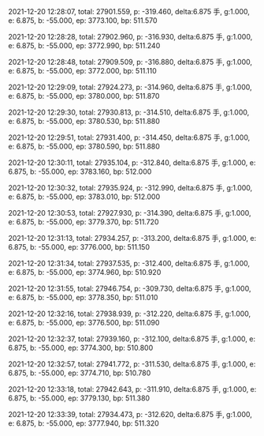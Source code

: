 2021-12-20 12:28:07, total: 27901.559, p: -319.460, delta:6.875 手, g:1.000, e: 6.875, b: -55.000, ep: 3773.100, bp: 511.570

2021-12-20 12:28:28, total: 27902.960, p: -316.930, delta:6.875 手, g:1.000, e: 6.875, b: -55.000, ep: 3772.990, bp: 511.240

2021-12-20 12:28:48, total: 27909.509, p: -316.880, delta:6.875 手, g:1.000, e: 6.875, b: -55.000, ep: 3772.000, bp: 511.110

2021-12-20 12:29:09, total: 27924.273, p: -314.960, delta:6.875 手, g:1.000, e: 6.875, b: -55.000, ep: 3780.000, bp: 511.870

2021-12-20 12:29:30, total: 27930.813, p: -314.510, delta:6.875 手, g:1.000, e: 6.875, b: -55.000, ep: 3780.530, bp: 511.880

2021-12-20 12:29:51, total: 27931.400, p: -314.450, delta:6.875 手, g:1.000, e: 6.875, b: -55.000, ep: 3780.590, bp: 511.880

2021-12-20 12:30:11, total: 27935.104, p: -312.840, delta:6.875 手, g:1.000, e: 6.875, b: -55.000, ep: 3783.160, bp: 512.000

2021-12-20 12:30:32, total: 27935.924, p: -312.990, delta:6.875 手, g:1.000, e: 6.875, b: -55.000, ep: 3783.010, bp: 512.000

2021-12-20 12:30:53, total: 27927.930, p: -314.390, delta:6.875 手, g:1.000, e: 6.875, b: -55.000, ep: 3779.370, bp: 511.720

2021-12-20 12:31:13, total: 27934.257, p: -313.200, delta:6.875 手, g:1.000, e: 6.875, b: -55.000, ep: 3776.000, bp: 511.150

2021-12-20 12:31:34, total: 27937.535, p: -312.400, delta:6.875 手, g:1.000, e: 6.875, b: -55.000, ep: 3774.960, bp: 510.920

2021-12-20 12:31:55, total: 27946.754, p: -309.730, delta:6.875 手, g:1.000, e: 6.875, b: -55.000, ep: 3778.350, bp: 511.010

2021-12-20 12:32:16, total: 27938.939, p: -312.220, delta:6.875 手, g:1.000, e: 6.875, b: -55.000, ep: 3776.500, bp: 511.090

2021-12-20 12:32:37, total: 27939.160, p: -312.100, delta:6.875 手, g:1.000, e: 6.875, b: -55.000, ep: 3774.300, bp: 510.800

2021-12-20 12:32:57, total: 27941.772, p: -311.530, delta:6.875 手, g:1.000, e: 6.875, b: -55.000, ep: 3774.710, bp: 510.780

2021-12-20 12:33:18, total: 27942.643, p: -311.910, delta:6.875 手, g:1.000, e: 6.875, b: -55.000, ep: 3779.130, bp: 511.380

2021-12-20 12:33:39, total: 27934.473, p: -312.620, delta:6.875 手, g:1.000, e: 6.875, b: -55.000, ep: 3777.940, bp: 511.320